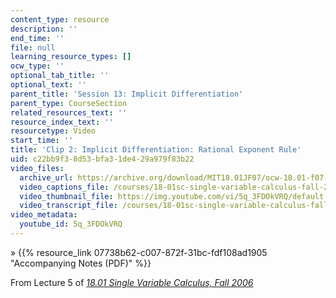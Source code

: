 ```yaml
---
content_type: resource
description: ''
end_time: ''
file: null
learning_resource_types: []
ocw_type: ''
optional_tab_title: ''
optional_text: ''
parent_title: 'Session 13: Implicit Differentiation'
parent_type: CourseSection
related_resources_text: ''
resource_index_text: ''
resourcetype: Video
start_time: ''
title: 'Clip 2: Implicit Differentiation: Rational Exponent Rule'
uid: c22bb9f3-8d53-bfa3-1de4-29a979f83b22
video_files:
  archive_url: https://archive.org/download/MIT18.01JF07/ocw-18.01-f07-lec05_300k.mp4
  video_captions_file: /courses/18-01sc-single-variable-calculus-fall-2010/82f68b95db6e5c3aa3d5bb341b6be27e_5q_3FDOkVRQ.vtt
  video_thumbnail_file: https://img.youtube.com/vi/5q_3FDOkVRQ/default.jpg
  video_transcript_file: /courses/18-01sc-single-variable-calculus-fall-2010/e6f98472ab584c2b8bb02f86fcbce655_5q_3FDOkVRQ.pdf
video_metadata:
  youtube_id: 5q_3FDOkVRQ
---
```


» {{% resource_link 07738b62-c007-872f-31bc-fdf108ad1905 "Accompanying Notes (PDF)" %}}

From Lecture 5 of [_18.01 Single Variable Calculus, Fall 2006_](/courses/18-01-single-variable-calculus-fall-2006/video_galleries/video-lectures)